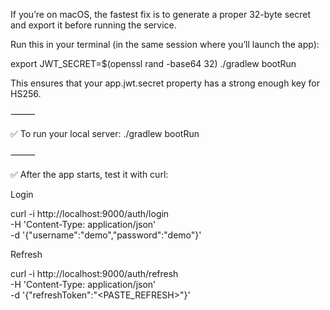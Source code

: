 
If you’re on macOS, the fastest fix is to generate a proper 32-byte secret 
and export it before running the service.

Run this in your terminal (in the same session where you’ll launch the app):

export JWT_SECRET=$(openssl rand -base64 32)
./gradlew bootRun

This ensures that your app.jwt.secret property has a strong enough key for HS256.

⸻

✅ To run your local server:
./gradlew bootRun

⸻

✅ After the app starts, test it with curl:

Login

curl -i http://localhost:9000/auth/login \
-H 'Content-Type: application/json' \
-d '{"username":"demo","password":"demo"}'

Refresh

curl -i http://localhost:9000/auth/refresh \
-H 'Content-Type: application/json' \
-d '{"refreshToken":"<PASTE_REFRESH>"}'

